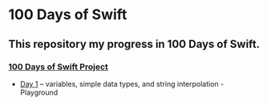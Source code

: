 # 100 Days of Swift

## This repository my progress in 100 Days of Swift.

### [100 Days of Swift Project](https://www.hackingwithswift.com/100)

* [Day 1](https://github.com/giovanninibarbosa/100daysofswift/tree/main/Day1.playground) – variables, simple data types, and string interpolation - Playground
